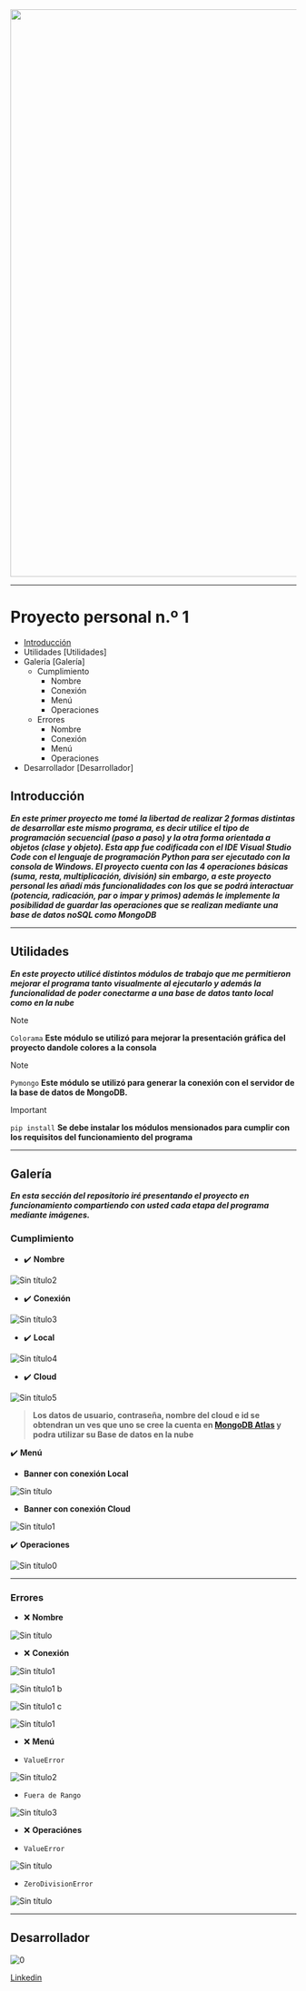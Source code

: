 <img width = 1000  src="https://github.com/Lucas-devSoft/Python/assets/111676352/bc4bbae9-b3d5-4b7d-a076-fa72317453df">
<hr>

# Proyecto personal n.º 1

- [Introducción](Introduccion)
- Utilidades [Utilidades]
- Galería [Galería]
  - Cumplimiento
      - Nombre
      - Conexión
      - Menú
      - Operaciones
  - Errores
      - Nombre
      - Conexión
      - Menú
      - Operaciones
- Desarrollador [Desarrollador]

## Introducción

***En este primer proyecto me tomé la libertad de realizar 2 formas distintas de desarrollar este mismo programa, es decir utilice el tipo de programación secuencial (paso a paso) y la otra forma orientada a objetos (clase y objeto). Esta app fue codificada con el IDE Visual Studio Code con el lenguaje de programación Python para ser ejecutado con la consola de Windows. El proyecto cuenta con las 4 operaciones básicas (suma, resta, multiplicación, división) sin embargo, a este proyecto personal les añadí más funcionalidades con los que se podrá interactuar (potencia, radicación, par o impar y primos) además le implemente la posibilidad de guardar las operaciones que se realizan mediante una base de datos noSQL como MongoDB***

<hr>

## Utilidades

***En este proyecto utilicé distintos módulos de trabajo que me permitieron mejorar el programa tanto visualmente al ejecutarlo y además la funcionalidad de poder conectarme a una base de datos tanto local como en la nube***

> [!NOTE]
>  `Colorama` **Este módulo se utilizó para mejorar la presentación gráfica del proyecto dandole colores a la consola**

> [!NOTE]
> `Pymongo` **Este módulo se utilizó para generar la conexión con el servidor de la base de datos de MongoDB.**

> [!IMPORTANT]
> `pip install` **Se debe instalar los módulos mensionados para cumplir con los requisitos del funcionamiento del programa**

<hr>

## Galería

***En esta sección del repositorio iré presentando el proyecto en funcionamiento compartiendo con usted cada etapa del programa mediante imágenes.***

### Cumplimiento

- :heavy_check_mark: **Nombre**
  
![Sin título2](https://github.com/Lucas-devSoft/Python/assets/111676352/3322577b-53e9-438a-bffc-38280cd2395d)

- :heavy_check_mark: **Conexión**

![Sin título3](https://github.com/Lucas-devSoft/Python/assets/111676352/f9d7fabc-5081-404f-99d8-d1536a89a810)

- :heavy_check_mark: **Local**
      
![Sin título4](https://github.com/Lucas-devSoft/Python/assets/111676352/32d2de20-ac85-4e7f-9078-afbeb89de626)

- :heavy_check_mark: **Cloud**

![Sin título5](https://github.com/Lucas-devSoft/Python/assets/111676352/1df517a8-7aaa-4a96-9e94-064e17df21cb)

> **Los datos de usuario, contraseña, nombre del cloud e id se obtendran un ves que uno se cree la cuenta en [MongoDB Atlas](https://www.mongodb.com/atlas) y podra utilizar su Base de datos en la nube** 

:heavy_check_mark: **Menú**

- **Banner con conexión Local**

![Sin título](https://github.com/Lucas-devSoft/Python/assets/111676352/d54206bd-6463-46e1-8112-47b50693029c)

- **Banner con conexión Cloud**

![Sin título1](https://github.com/Lucas-devSoft/Python/assets/111676352/da28ca10-97b3-4b18-8602-2037c1c3eccc)

:heavy_check_mark: **Operaciones**

![Sin título0](https://github.com/Lucas-devSoft/Python/assets/111676352/f7fc29a8-82ed-4a91-8737-b41ab97583d9)

<hr>

### Errores

- :x: **Nombre**
      
![Sin título](https://github.com/Lucas-devSoft/Python/assets/111676352/b2dc7895-be63-4d51-9edc-4c8916958eca)

- :x: **Conexión**
      
![Sin título1](https://github.com/Lucas-devSoft/Python/assets/111676352/beb60c66-a40f-43c7-a967-5164556da0ea)

![Sin título1 b](https://github.com/Lucas-devSoft/Python/assets/111676352/f1fcab11-4538-466d-b35e-4331f45776e7)

![Sin título1 c](https://github.com/Lucas-devSoft/Python/assets/111676352/fad2e960-8bae-444c-9a08-e4046fe15488)

![Sin título1](https://github.com/Lucas-devSoft/Python/assets/111676352/a0315f10-1826-4bad-84e2-5847345de88c)

- :x: **Menú**

- `ValueError`

![Sin título2](https://github.com/Lucas-devSoft/Python/assets/111676352/385dc4c1-b857-481a-91d7-5cc58a2ef980)

- `Fuera de Rango`

![Sin título3](https://github.com/Lucas-devSoft/Python/assets/111676352/bec7b68f-39a4-4715-b215-c3990ec5427b)

- :x: **Operaciónes**

- `ValueError`

![Sin título](https://github.com/Lucas-devSoft/Python/assets/111676352/558df262-e79d-4733-8478-7815c793ae95)

- `ZeroDivisionError`

![Sin título](https://github.com/Lucas-devSoft/Python/assets/111676352/111a34eb-0cf1-48a8-801d-8716eba83537)

<hr>

## Desarrollador

![0](https://github.com/Lucas-devSoft/Python/assets/111676352/4625b1db-f159-4209-a05e-af3262090057)

[Linkedin](https://www.linkedin.com/in/lucasdevsoft2022)

















